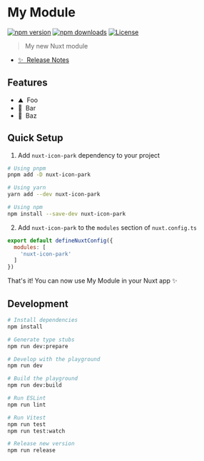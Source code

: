 <!--
Get your module up and running quickly.

Find and replace all on all files (CMD+SHIFT+F):
- Name: My Module
- Package name: nuxt-icon-park
- Description: My new Nuxt module
-->

# My Module

[![npm version][npm-version-src]][npm-version-href]
[![npm downloads][npm-downloads-src]][npm-downloads-href]
[![License][license-src]][license-href]

> My new Nuxt module

- [✨ &nbsp;Release Notes](/CHANGELOG.md)
<!-- - [📖 &nbsp;Documentation](https://example.com) -->

## Features

<!-- Highlight some of the features your module provide here -->
- ⛰ &nbsp;Foo
- 🚠 &nbsp;Bar
- 🌲 &nbsp;Baz

## Quick Setup

1. Add `nuxt-icon-park` dependency to your project

```bash
# Using pnpm
pnpm add -D nuxt-icon-park

# Using yarn
yarn add --dev nuxt-icon-park

# Using npm
npm install --save-dev nuxt-icon-park
```

2. Add `nuxt-icon-park` to the `modules` section of `nuxt.config.ts`

```js
export default defineNuxtConfig({
  modules: [
    'nuxt-icon-park'
  ]
})
```

That's it! You can now use My Module in your Nuxt app ✨

## Development

```bash
# Install dependencies
npm install

# Generate type stubs
npm run dev:prepare

# Develop with the playground
npm run dev

# Build the playground
npm run dev:build

# Run ESLint
npm run lint

# Run Vitest
npm run test
npm run test:watch

# Release new version
npm run release
```

<!-- Badges -->
[npm-version-src]: https://img.shields.io/npm/v/nuxt-icon-park/latest.svg?style=flat&colorA=18181B&colorB=28CF8D
[npm-version-href]: https://npmjs.com/package/nuxt-icon-park

[npm-downloads-src]: https://img.shields.io/npm/dm/nuxt-icon-park.svg?style=flat&colorA=18181B&colorB=28CF8D
[npm-downloads-href]: https://npmjs.com/package/nuxt-icon-park

[license-src]: https://img.shields.io/npm/l/nuxt-icon-park.svg?style=flat&colorA=18181B&colorB=28CF8D
[license-href]: https://npmjs.com/package/nuxt-icon-park
